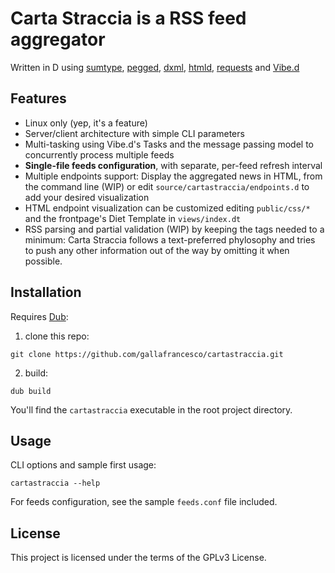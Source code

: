 # Carta Straccia is a RSS feed aggregator

Written in D using [sumtype](https://code.dlang.org/packages/sumtype),
[pegged](https://code.dlang.org/packages/pegged),
[dxml](https://code.dlang.org/packages/dxml),
[htmld](https://code.dlang.org/packages/htmld),
[requests](https://code.dlang.org/requests) and [Vibe.d](https://vibed.org)

## Features

* Linux only (yep, it's a feature)
* Server/client architecture with simple CLI parameters
* Multi-tasking using Vibe.d's Tasks and the message passing model to
  concurrently process multiple feeds
* **Single-file feeds configuration**, with separate, per-feed refresh interval
* Multiple endpoints support: Display the aggregated news in HTML, from the
  command line (WIP) or edit `source/cartastraccia/endpoints.d` to add your
  desired visualization
* HTML endpoint visualization can be customized editing `public/css/*` and the
  frontpage's Diet Template in `views/index.dt`
* RSS parsing and partial validation (WIP) by keeping the tags needed to a
  minimum: Carta Straccia follows a text-preferred phylosophy and tries to push
  any other information out of the way by omitting it when possible.

## Installation

Requires [Dub](https://github.com/dlang/dub):

1. clone this repo:
```
git clone https://github.com/gallafrancesco/cartastraccia.git
```
2. build:
```
dub build
```

You'll find the `cartastraccia` executable in the root project directory.

## Usage

CLI options and sample first usage:
```
cartastraccia --help
```

For feeds configuration, see the sample `feeds.conf` file included.

## License

This project is licensed under the terms of the GPLv3 License.
